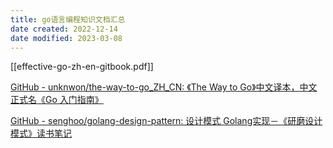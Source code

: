 ```yaml
---
title: go语言编程知识文档汇总
date created: 2022-12-14
date modified: 2023-03-08
---
```


[[effective-go-zh-en-gitbook.pdf]]

[GitHub - unknwon/the-way-to-go_ZH_CN: 《The Way to Go》中文译本，中文正式名《Go 入门指南》](https://github.com/unknwon/the-way-to-go_ZH_CN?utm_source=gold_browser_extension)

[GitHub - senghoo/golang-design-pattern: 设计模式 Golang实现－《研磨设计模式》读书笔记](https://github.com/senghoo/golang-design-pattern?utm_source=gold_browser_extension)
